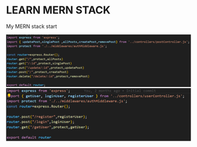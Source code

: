 # LEARN MERN STACK
 My MERN stack start

<img src="https://github.com/sachira-madhushan/MEARLearn/blob/main/post_routes.PNG">
<img src="https://github.com/sachira-madhushan/MEARLearn/blob/main/user_routes.PNG">
